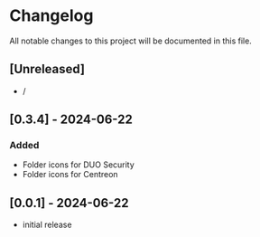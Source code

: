 # Changelog

All notable changes to this project will be documented in this file.

## [Unreleased]

- /

## [0.3.4] - 2024-06-22

### Added
- Folder icons for DUO Security
- Folder icons for Centreon

## [0.0.1] - 2024-06-22

- initial release